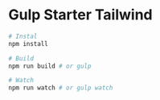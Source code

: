 # Gulp Starter Tailwind

```bash
# Instal
npm install

# Build
npm run build # or gulp

# Watch
npm run watch # or gulp watch
